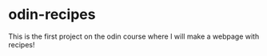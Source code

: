# odin-recipes

This is the first project on the odin course where I will make a webpage with recipes!
